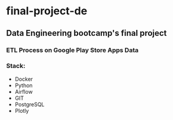 # final-project-de
## Data Engineering bootcamp's final project

### ETL Process on Google Play Store Apps Data

### Stack:
- Docker
- Python
- Airflow
- GIT
- PostgreSQL
- Plotly
